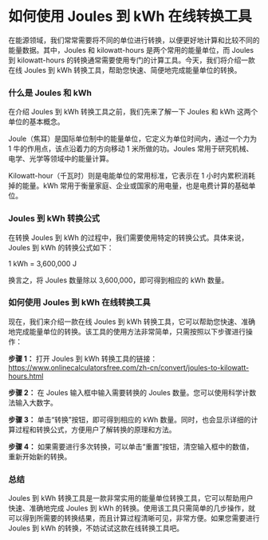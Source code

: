 如何使用 Joules 到 kWh 在线转换工具
========================

在能源领域，我们常常需要将不同的单位进行转换，以便更好地计算和比较不同的能量数据。其中，Joules 和 kilowatt-hours 是两个常用的能量单位，而 Joules 到 kilowatt-hours 的转换通常需要使用专门的计算工具。今天，我们将介绍一款在线 Joules 到 kWh 转换工具，帮助您快速、简便地完成能量单位的转换。

### 什么是 Joules 和 kWh

在介绍 Joules 到 kWh 转换工具之前，我们先来了解一下 Joules 和 kWh 这两个单位的基本概念。

Joule（焦耳）是国际单位制中的能量单位，它定义为单位时间内，通过一个力为 1 牛的作用点，该点沿着力的方向移动 1 米所做的功。Joules 常用于研究机械、电学、光学等领域中的能量计算。

Kilowatt-hour（千瓦时）则是电能单位的常用标准，它表示在 1 小时内累积消耗掉的能量。kWh 常用于衡量家庭、企业或国家的用电量，也是电费计算的基础单位。

### Joules 到 kWh 转换公式

在转换 Joules 到 kWh 的过程中，我们需要使用特定的转换公式。具体来说，Joules 到 kWh 的转换公式如下：

1 kWh = 3,600,000 J

换言之，将 Joules 数量除以 3,600,000，即可得到相应的 kWh 数量。

### 如何使用 Joules 到 kWh 在线转换工具

现在，我们来介绍一款在线 Joules 到 kWh 转换工具，它可以帮助您快速、准确地完成能量单位的转换。该工具的使用方法非常简单，只需按照以下步骤进行操作：

**步骤 1：** 打开 Joules 到 kWh 转换工具的链接：<https://www.onlinecalculatorsfree.com/zh-cn/convert/joules-to-kilowatt-hours.html>

**步骤 2：** 在 Joules 输入框中输入需要转换的 Joules 数量。您可以使用科学计数法输入大数字。

**步骤 3：** 单击“转换”按钮，即可得到相应的 kWh 数量。同时，也会显示详细的计算过程和转换公式，方便用户了解转换的原理和方法。

**步骤 4：** 如果需要进行多次转换，可以单击“重置”按钮，清空输入框中的数值，重新开始新的转换。

### 总结

Joules 到 kWh 转换工具是一款非常实用的能量单位转换工具，它可以帮助用户快速、准确地完成 Joules 到 kWh 的转换。使用该工具只需简单的几步操作，就可以得到所需要的转换结果，而且计算过程清晰可见，非常方便。如果您需要进行 Joules 到 kWh 的转换，不妨试试这款在线转换工具吧。